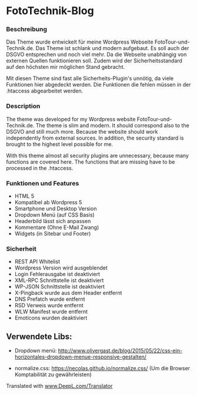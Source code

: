 # FotoTechnik-Blog

### Beschreibung
Das Theme wurde entwickelt für meine Wordpress Webseite FotoTour-und-Technik.de. Das Theme ist schlank und modern aufgebaut. Es soll auch der DSGVO entsprechen und noch viel mehr. Da die Webseite unabhängig von externen Quellen funktionieren soll. Zudem wird der Sicherheitsstandard auf den höchsten mir möglichen Stand gebracht. 

Mit diesen Theme sind fast alle Sicherheits-Plugin's unnötig, da viele Funktionen hier abgedeckt werden. Die Funktionen die fehlen müssen in der .htaccess abgearbeitet werden.

### Description
The theme was developed for my Wordpress website FotoTour-und-Technik.de. The theme is slim and modern. It should correspond also to the DSGVO and still much more. Because the website should work independently from external sources. In addition, the security standard is brought to the highest level possible for me. 

With this theme almost all security plugins are unnecessary, because many functions are covered here. The functions that are missing have to be processed in the .htaccess.

### Funktionen und Features

- HTML 5
- Kompatibel ab Wordpress 5
- Smartphone und Desktop Version
- Dropdown Menü (auf CSS Basis)
- Headerbild lässt sich anpassen
- Kommentare (Ohne E-Mail Zwang)
- Widgets (in Sitebar und Footer)


### Sicherheit

- REST API Whitelist
- Wordpress Version wird ausgeblendet
- Login Fehlerausgabe ist deaktiviert
- XML-RPC Schnittstelle ist deaktiviert
- WP-JSON Schnittstelle ist deaktiviert
- X-Pingback wurde aus dem Header entfernt
- DNS Prefatch wurde entfernt
- RSD Verweis wurde entfernt
- WLW Manifest wurde entfernt
- Emoticons wurden deaktiviert


## Verwendete Libs:
  - Dropdown menü: http://www.olivergast.de/blog/2015/05/22/css-ein-horizontales-dropdown-menue-responsive-gestalten/

  - normalize.css: https://necolas.github.io/normalize.css/
    (Um die Browser Komptabilität zu gewährleisten)


    








Translated with www.DeepL.com/Translator
